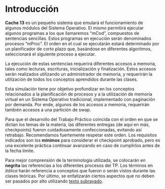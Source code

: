# Introducción

**Cache 13** es un pequeño sistema que emulará el funcionamiento de algunos módulos del Sistema Operativo. El mismo permitirá ejecutar algunos programas a los que llamaremos “mCod”, compuestos de sentencias sencillas. Estos programas en ejecución serán denominados procesos “mProc”. El orden en el cual se ejecutarán estará determinado por un planificador de corto plazo que, basándose en diferentes algoritmos, seleccionará el siguiente proceso a ejecutar. 

La ejecución de estas sentencias requerirá diferentes accesos a memoria, tales como lecturas, escrituras, inicialización y finalización. Estos accesos serán realizados utilizando un administrador de memoria, y requerirán la utilización de todos los conceptos aprendidos durante las clases. 

Esta simulación tiene por objetivo profundizar en los conceptos relacionados a la planificación de procesos y a la utilización de memoria virtual en un Sistema Operativo tradicional, implementado con paginación por demanda. Por ende, algunos de los accesos a memoria, requerirán también accesos a una partición de swap.

Para que el desarrollo del Trabajo Práctico coincida con el orden en que se dictan los temas de la materia, las diferentes entregas (de aquí en más, checkpoints) fueron cuidadosamente confeccionadas, evitando así retrabajo. Recomendamos fuertemente respetar este orden. Los requisitos indicados son los **mínimos** para considerar el checkpoint aprobado, pero es una excelente práctica continuar avanzando en caso de cumplirlos antes de la fecha límite.

Para mejor comprensión de la terminología utilizada, se colocarán en **negrita** las referencias a los diferentes procesos del TP. Los términos en _itálica_ harán referencia a conceptos que fueron o serán vistos durante las clases teóricas. Por último, se enfatizarán ciertos aspectos que no deben ser pasados por alto utilizando <u>texto subrayado</u>.
